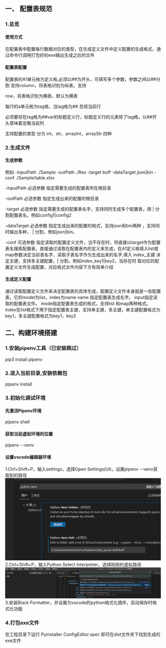 ## 一、 配置表规范

### 1.总览

#### 使用方式

在配置表中配置每行数据对应的类型，在生成定义文件中定义配置的生成格式，通过命令行调用打包好的exe输出生成之后的文件

#### 配置表配置

配置表的A1单元格为定义格,必须以##为开头，可填写多个参数，参数之间以##分割  支持column，将表格识别为纵表，支持

row，将表格识别为横表，默认为横表

每行的a单元格为tag格，当tag格为## 忽视当前行

必须要存在tag格为##var的标题定义行，标题定义行的元素除了tag格，以##开头意味着忽略当前列

支持配置的类型 分为 int，str，arrayInt，arrayStr 四种



### 2.生成文件


#### 生成参数

例如  -inputPath ./Sample -outPath ./Res -target buff -dataTarget json|bin -conf ./Sample/table.xlsx

-inputPath 必选参数 指定需要生成的配置表所在根目录

-outPath 必选参数 指定生成出来的配置的根目录

-target 必选参数 指定需要生成的配置表名字，支持同时生成多个配置表，用 | 分割配置表名，例如config1|config2

-dataTarget 必选参数 指定生成出来的配置的格式，支持json和bin两种 ，支持同时输出多种， | 分割，例如json|bin。

-conf 可选参数 指定读取的配置定义文件，当不存在时，将直接以target作为配置表名搜索配置表，直接通过读取在配置表内的定义来生成，在A1定义格填入list或map参数决定当前表名字，读取子表名字作为生成出来的名字,填入 index_主键 决定主键，支持多主键配置，| 分割，例如index_key1|key2，当存在时 取对应的配置定义文件生成配置，对应格式文件内容下方有简单介绍


#### 生成定义配置

通过读取配置定义文件来决定配置表的具体生成，配置定义文件本身就是一张配置表，它的model为list，index为name
name 指定配置表生成名字。
input指定读取的配置表文件。
mode指定配置表生成的格式，支持list 和map两种格式。
index在list格式下用于指定配置表主键，支持单主键，多主键，单主键配置格式为key1，多主键配置格式为key1，key2

## 二、构建环境搭建

### 1.安装pipenv工具（已安装跳过）

pip3 install pipenv

### 2.进入当前目录,安装依赖包

pipenv install

### 3.初始化调试环境

#### 先激活Pipenv环境

pipenv shell

#### 获取当前虚拟环境的位置

pipenv --venv

#### 设置vscode编辑器环境

1.Ctrl+Shift+P，输入settings，选择Open Settings(UI)，设置pipenv --venv获取到的路径
![设置当前虚拟环境的位置](Doc/env1.png)
2.Ctrl+Shift+P，输入Python Select Interpreter，选择刚刚的虚拟路径
![切换环境](Doc/env.png)
3.安装Black Formatter，并设置为vscode的python格式化插件，启动保存时格式化功能


### 4.打包exe文件

在工程目录下运行  Pyinstaller  ConfigEditor.spec 即可在dist文件夹下找到生成的exe文件
